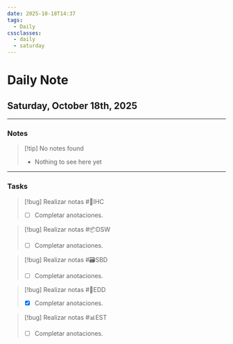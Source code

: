 ```yaml
---
date: 2025-10-18T14:37
tags:
  - Daily
cssclasses:
  - daily
  - saturday
---
```


# Daily Note
## Saturday, October 18th, 2025

***

### Notes
> [!tip] No notes found
> - Nothing to see here yet

***

### Tasks
> [!bug] Realizar notas #🎨IHC
> - [ ] Completar anotaciones.

> [!bug] Realizar notas #📦DSW
> - [ ] Completar anotaciones.

> [!bug] Realizar notas #🗃️SBD
> - [ ] Completar anotaciones.

> [!bug] Realizar notas #💾EDD
> - [x] Completar anotaciones.

> [!bug] Realizar notas #📊EST
> - [ ] Completar anotaciones.